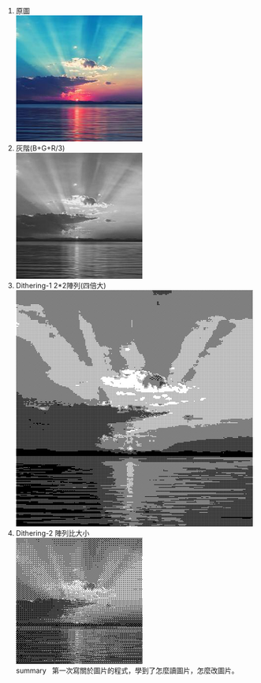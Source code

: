 1. 原圖  
![image](https://github.com/410421216/assignment/blob/master/123.jpg)
2. 灰階(B+G+R/3)  
![image](https://github.com/410421216/assignment/blob/master/gray.jpg)
3. Dithering-1 2*2陣列(四倍大)  
![image](https://github.com/410421216/assignment/blob/master/bw_1.jpg)
4. Dithering-2 陣列比大小  
![image](https://github.com/410421216/assignment/blob/master/bw_2.jpg)  
summary  
第一次寫關於圖片的程式，學到了怎麼讀圖片，怎麼改圖片。  
